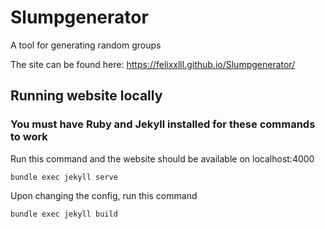 # Slumpgenerator
A tool for generating random groups

The site can be found here: https://felixxlll.github.io/Slumpgenerator/

## Running website locally
### You must have Ruby and Jekyll installed for these commands to work

Run this command and the website should be available on localhost:4000
```
bundle exec jekyll serve
```

Upon changing the config, run this command
```
bundle exec jekyll build
```
